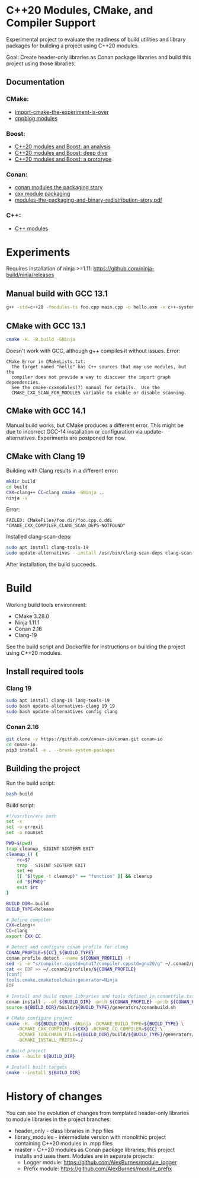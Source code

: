 # C++20 Modules, CMake, and Compiler Support

Experimental project to evaluate the readiness of build utilities and library packages for building a project using C++20 modules.

Goal: Create header-only libraries as Conan package libraries and build this project using those libraries.

## Documentation

### CMake:

- [import-cmake-the-experiment-is-over](https://www.kitware.com/import-cmake-the-experiment-is-over/)
- [cppblog modules](https://anarthal.github.io/cppblog/modules3)

### Boost:

- [C++20 modules and Boost: an analysis](https://anarthal.github.io/cppblog/modules)
- [C++20 modules and Boost: deep dive](https://anarthal.github.io/cppblog/modules2)
- [C++20 modules and Boost: a prototype](https://anarthal.github.io/cppblog/modules3)

### Conan:

- [conan modules the packaging story](https://blog.conan.io/2023/10/17/modules-the-packaging-story.html)
- [cxx module packaging](https://github.com/jcar87/cxx-module-packaging)
- [modules-the-packaging-and-binary-redistribution-story.pdf](https://github.com/jcar87/cxx-module-packaging/blob/main/cppcon-talk/modules-the-packaging-and-binary-redistribution-story.pdf)

### C++:

- [C++ modules](https://en.cppreference.com/w/cpp/language/modules)

# Experiments

Requires installation of ninja >=1.11: https://github.com/ninja-build/ninja/releases

## Manual build with GCC 13.1

```bash
g++ -std=c++20 -fmodules-ts foo.cpp main.cpp -o hello.exe -x c++-system-header iostream
```

## CMake with GCC 13.1

```bash
cmake -H. -B.build -GNinja
```

Doesn't work with GCC, although g++ compiles it without issues. Error:

```
CMake Error in CMakeLists.txt:
  The target named "hello" has C++ sources that may use modules, but the
  compiler does not provide a way to discover the import graph dependencies.
  See the cmake-cxxmodules(7) manual for details.  Use the
  CMAKE_CXX_SCAN_FOR_MODULES variable to enable or disable scanning.

```

## CMake with GCC 14.1
Manual build works, but CMake produces a different error. This might be due to incorrect GCC-14 installation or configuration via update-alternatives. 
Experiments are postponed for now.

## CMake with Clang 19

Building with Clang results in a different error:

```bash
mkdir build
cd build
CXX=clang++ CC=clang cmake -GNinja ..
ninja -v
```

Error:

```
FAILED: CMakeFiles/foo.dir/foo.cpp.o.ddi 
"CMAKE_CXX_COMPILER_CLANG_SCAN_DEPS-NOTFOUND"

```

Installed clang-scan-deps:

```bash
sudo apt install clang-tools-19
sudo update-alternatives --install /usr/bin/clang-scan-deps clang-scan-deps /usr/bin/clang-scan-deps-19 19
```

After installation, the build succeeds.

# Build

Working build tools environment:

* CMake 3.28.0
* Ninja 1.11.1
* Conan 2.16
* Clang-19

See the build script and Dockerfile for instructions on building the project using C++20 modules.

## Install required tools

### Clang 19

```bash
sudo apt install clang-19 lang-tools-19
sudo bash update-alternatives-clang 19 19
sudo bash update-alternatives config clang
```

### Conan 2.16

```bash
git clone -v https://github.com/conan-io/conan.git conan-io
cd conan-io
pip3 install -e . --break-system-packages

```

## Building the project

Run the build script:

```bash
bash build
```

Build script:

```bash
#!/usr/bin/env bash
set -x 
set -o errexit
set -o nounset

PWD=$(pwd)
trap cleanup_ SIGINT SIGTERM EXIT
cleanup_() {
    rc=$?
    trap - SIGINT SIGTERM EXIT
    set +e
    [[ "$(type -t cleanup)" == "function" ]] && cleanup
    cd "${PWD}"
    exit $rc
}

BUILD_DIR=.build
BUILD_TYPE=Release

# Define compiler 
CXX=clang++
CC=clang
export CXX CC

# Detect and configure conan profile for clang
CONAN_PROFILE=${CC}_${BUILD_TYPE}
conan profile detect --name ${CONAN_PROFILE} -f
sed -i -e "s/compiler.cppstd=gnu17/compiler.cppstd=gnu20/g" ~/.conan2/profiles/${CONAN_PROFILE}
cat << EOF >> ~/.conan2/profiles/${CONAN_PROFILE}
[conf]
tools.cmake.cmaketoolchain:generator=Ninja
EOF

# Install and build conan libraries and tools defined in conantfile.txt
conan install . -of ${BUILD_DIR} -pr:h ${CONAN_PROFILE} -pr:b ${CONAN_PROFILE} --build missing
source ${BUILD_DIR}/build/${BUILD_TYPE}/generators/conanbuild.sh

# CMake configure project
cmake -H. -B${BUILD_DIR} -GNinja -DCMAKE_BUILD_TYPE=${BUILD_TYPE} \
    -DCMAKE_CXX_COMPILER=${CXX} -DCMAKE_CC_COMPILER=${CC} \
    -DCMAKE_TOOLCHAIN_FILE=${BUILD_DIR}/build/${BUILD_TYPE}/generators/conan_toolchain.cmake \
    -DCMAKE_INSTALL_PREFIX=./

# Build project
cmake --build ${BUILD_DIR}

# Install built targets
cmake --install ${BUILD_DIR}
```

# History of changes

You can see the evolution of changes from templated header-only libraries to module libraries in the project branches:
* header_only - class libraries in .hpp files
* library_modules - intermediate version with monolithic project containing C++20 modules in .mpp files
* master - C++20 modules as Conan package libraries; this project installs and uses them. Modules are in separate projects:
    * Logger module: https://github.com/AlexBurnes/module_logger
    * Prefix module: https://github.com/AlexBurnes/module_prefix
